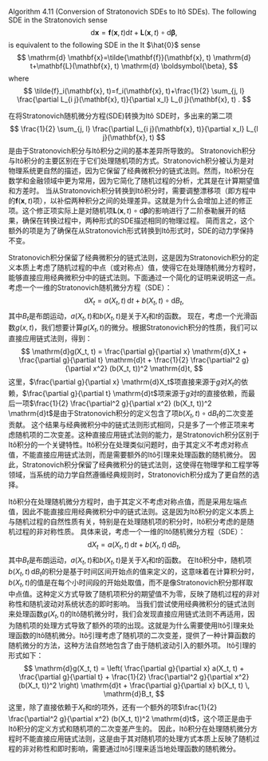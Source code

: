 Algorithm 4.11 (Conversion of Stratonovich SDEs to Itô SDEs). The following SDE in the Stratonovich sense
$$
\mathrm{d} \mathbf{x}=\mathbf{f}(\mathbf{x}, t) \mathrm{d} t+\mathbf{L}(\mathbf{x}, t) \circ \mathrm{d} \boldsymbol{\beta},
$$
is equivalent to the following SDE in the It $\hat{0}$ sense
$$
\mathrm{d} \mathbf{x}=\tilde{\mathbf{f}}(\mathbf{x}, t) \mathrm{d} t+\mathbf{L}(\mathbf{x}, t) \mathrm{d} \boldsymbol{\beta},
$$
where
$$
\tilde{f}_i(\mathbf{x}, t)=f_i(\mathbf{x}, t)+\frac{1}{2} \sum_{j, l} \frac{\partial L_{i j}(\mathbf{x}, t)}{\partial x_l} L_{l j}(\mathbf{x}, t) .
$$

在将Stratonovich随机微分方程(SDE)转换为Itô SDE时，多出来的第二项
$$
\frac{1}{2} \sum_{j, l} \frac{\partial L_{i j}(\mathbf{x}, t)}{\partial x_l} L_{l j}(\mathbf{x}, t)
$$
是由于Stratonovich积分与Itô积分之间的基本差异所导致的。
Stratonovich积分与Itô积分的主要区别在于它们处理随机项的方式。Stratonovich积分被认为是对物理系统更自然的描述，因为它保留了经典微积分的链式法则。然而，Itô积分在数学和金融领域中更为常用，因为它简化了随机过程的分析，尤其是在计算期望值和方差时。
当从Stratonovich积分转换到Itô积分时，需要调整漂移项（即方程中的$\mathbf{f}(\mathbf{x}, t)$项），以补偿两种积分之间的处理差异。这就是为什么会增加上述的修正项。这个修正项实际上是对随机项$\mathbf{L}(\mathbf{x}, t) \circ \mathrm{d} \boldsymbol{\beta}$的影响进行了二阶泰勒展开的结果，确保在转换过程中，两种形式的SDE描述相同的物理过程。
简而言之，这个额外的项是为了确保在从Stratonovich形式转换到Itô形式时，SDE的动力学保持不变。

Stratonovich积分保留了经典微积分的链式法则，这是因为Stratonovich积分的定义本质上考虑了随机过程的中点（或对称点）值，使得它在处理随机微分方程时，能够直接应用经典微积分中的链式法则。下面通过一个简化的证明来说明这一点。
考虑一个一维的Stratonovich随机微分方程（SDE）：
$$
\mathrm{d}X_t = a(X_t, t) \, \mathrm{d}t + b(X_t, t) \circ \mathrm{d}B_t,
$$
其中$B_t$是布朗运动，$a(X_t, t)$和$b(X_t, t)$是关于$X_t$和$t$的函数。
现在，考虑一个光滑函数$g(x, t)$，我们想要计算$g(X_t, t)$的微分。根据Stratonovich积分的性质，我们可以直接应用链式法则，得到：
$$
\mathrm{d}g(X_t, t) = \frac{\partial g}{\partial x} \mathrm{d}X_t + \frac{\partial g}{\partial t} \mathrm{d}t + \frac{1}{2} \frac{\partial^2 g}{\partial x^2} (b(X_t, t))^2 \mathrm{d}t,
$$
这里，$\frac{\partial g}{\partial x} \mathrm{d}X_t$项直接来源于$g$对$X_t$的依赖，$\frac{\partial g}{\partial t} \mathrm{d}t$项来源于$g$对$t$的直接依赖，而最后一项$\frac{1}{2} \frac{\partial^2 g}{\partial x^2} (b(X_t, t))^2 \mathrm{d}t$是由于Stratonovich积分的定义包含了项$b(X_t, t) \circ \mathrm{d}B_t$的二次变差贡献。
这个结果与经典微积分中的链式法则形式相同，只是多了一个修正项来考虑随机项的二次变差。这种直接应用链式法则的能力，是Stratonovich积分区别于Itô积分的一个关键特性。Itô积分在处理类似问题时，由于其定义不考虑对称点值，不能直接应用链式法则，而是需要额外的Itô引理来处理函数的随机微分。
因此，Stratonovich积分保留了经典微积分的链式法则，这使得在物理学和工程学等领域，当系统的动力学自然遵循经典规则时，Stratonovich积分成为了更自然的选择。

Itô积分在处理随机微分方程时，由于其定义不考虑对称点值，而是采用左端点值，因此不能直接应用经典微积分中的链式法则。这是因为Itô积分的定义本质上与随机过程的自然性质有关，特别是在处理随机项的积分时，Itô积分考虑的是随机过程的非对称性质。
具体来说，考虑一个一维的Itô随机微分方程（SDE）：
$$
\mathrm{d}X_t = a(X_t, t) \, \mathrm{d}t + b(X_t, t) \, \mathrm{d}B_t,
$$
其中$B_t$是布朗运动，$a(X_t, t)$和$b(X_t, t)$是关于$X_t$和$t$的函数。
在Itô积分中，随机项$b(X_t, t) \, \mathrm{d}B_t$的积分是基于时间区间开始点的值来定义的，这意味着在计算积分时，$b(X_t, t)$的值是在每个小时间段的开始处取值，而不是像Stratonovich积分那样取中点值。这种定义方式导致了随机项积分的期望值不为零，反映了随机过程的非对称性和随机波动对系统状态的即时影响。
当我们尝试使用经典微积分的链式法则来处理函数$g(X_t, t)$的Itô随机微分时，我们会发现直接应用链式法则不再适用，因为随机项的处理方式导致了额外的项的出现。这就是为什么需要使用Itô引理来处理函数的Itô随机微分。Itô引理考虑了随机项的二次变差，提供了一种计算函数的随机微分的方法，这种方法自然地包含了由于随机波动引入的额外项。
Itô引理的形式如下：
$$
\mathrm{d}g(X_t, t) = \left( \frac{\partial g}{\partial x} a(X_t, t) + \frac{\partial g}{\partial t} + \frac{1}{2} \frac{\partial^2 g}{\partial x^2} (b(X_t, t))^2 \right) \mathrm{d}t + \frac{\partial g}{\partial x} b(X_t, t) \, \mathrm{d}B_t,
$$
这里，除了直接依赖于$X_t$和$t$的项外，还有一个额外的项$\frac{1}{2} \frac{\partial^2 g}{\partial x^2} (b(X_t, t))^2 \mathrm{d}t$，这个项正是由于Itô积分的定义方式和随机项的二次变差产生的。
因此，Itô积分在处理随机微分方程时不能直接应用链式法则，这是由于其对随机项的处理方式本质上反映了随机过程的非对称性和即时影响，需要通过Itô引理来适当地处理函数的随机微分。